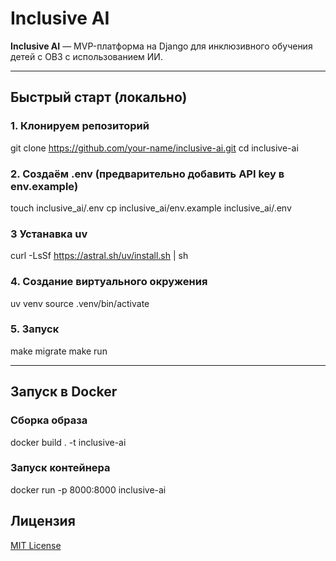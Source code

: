 # Inclusive AI

**Inclusive AI** — MVP-платформа на Django для инклюзивного обучения детей с ОВЗ с использованием ИИ.

---

## Быстрый старт (локально)
### 1. Клонируем репозиторий
git clone https://github.com/your-name/inclusive-ai.git
cd inclusive-ai

### 2. Создаём .env (предварительно добавить API key в env.example)
touch inclusive_ai/.env
cp inclusive_ai/env.example inclusive_ai/.env

### 3 Устанавка uv
curl -LsSf https://astral.sh/uv/install.sh | sh

### 4. Создание виртуального окружения
uv venv source .venv/bin/activate

### 5. Запуск
make migrate
make run

---

## Запуск в Docker
### Сборка образа
docker build . -t inclusive-ai

### Запуск контейнера
docker run -p 8000:8000 inclusive-ai
## Лицензия
[MIT License](./LICENSE)
